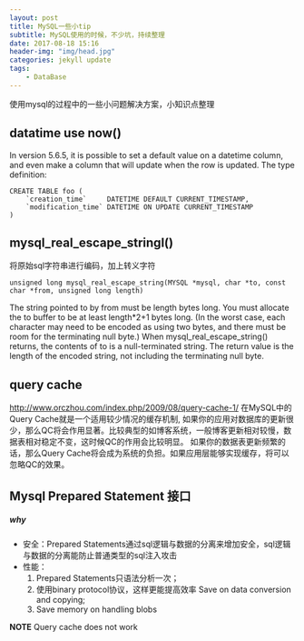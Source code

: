 ```yaml
---
layout: post
title: MySQL一些小tip
subtitle: MySQL使用的时候，不少坑，持续整理
date: 2017-08-18 15:16
header-img: "img/head.jpg"
categories: jekyll update
tags:
    - DataBase
---
```


使用mysql的过程中的一些小问题解决方案，小知识点整理

## datatime use now()


In version 5.6.5, it is possible to set a default value on a datetime column, and even make a column that will update when the row is updated. The type definition:

```
CREATE TABLE foo (
    `creation_time`     DATETIME DEFAULT CURRENT_TIMESTAMP,
    `modification_time` DATETIME ON UPDATE CURRENT_TIMESTAMP
)
```

## mysql\_real\_escape\_stringl()

将原始sql字符串进行编码，加上转义字符

```
unsigned long mysql_real_escape_string(MYSQL *mysql, char *to, const char *from, unsigned long length)
```

The string pointed to by from must be length bytes long. You must allocate the to buffer to be at least 
length\*2+1 bytes long. 
(In the worst case, each character may need to be encoded as using two bytes, and there must be room for the terminating null byte.) When mysql_real_escape_string() returns, the contents of to is a null-terminated string. The return value is the length of the encoded string, not including the terminating null byte.

## query cache

http://www.orczhou.com/index.php/2009/08/query-cache-1/
在MySQL中的Query Cache就是一个适用较少情况的缓存机制, 如果你的应用对数据库的更新很少，那么QC将会作用显著。比较典型的如博客系统，一般博客更新相对较慢，数据表相对稳定不变，这时候QC的作用会比较明显。
如果你的数据表更新频繁的话，那么Query Cache将会成为系统的负担。如果应用层能够实现缓存，将可以忽略QC的效果。


## Mysql Prepared Statement 接口

##### why

+ 安全：Prepared Statements通过sql逻辑与数据的分离来增加安全，sql逻辑与数据的分离能防止普通类型的sql注入攻击
+ 性能：
    1. Prepared Statements只语法分析一次；
    2. 使用binary protocol协议，这样更能提高效率 Save on data conversion and copying;
    3. Save memory on handling blobs

**NOTE**
Query cache does not work


